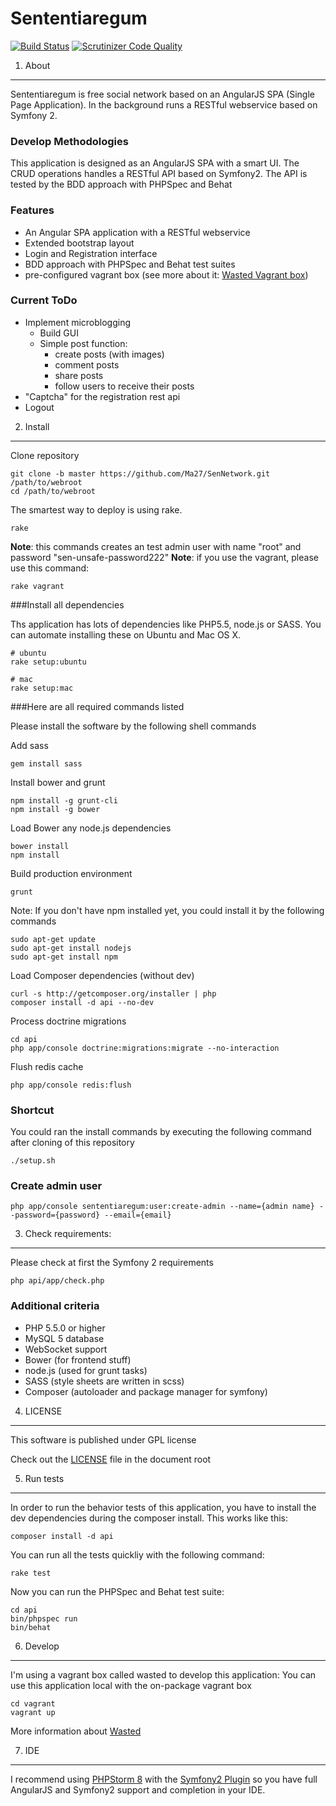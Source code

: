 Sententiaregum
==============

[![Build Status](https://travis-ci.org/Ma27/SenNetwork.svg?branch=master)](https://travis-ci.org/Ma27/SenNetwork)
[![Scrutinizer Code Quality](https://scrutinizer-ci.com/g/Ma27/SenNetwork/badges/quality-score.png?b=master)](https://scrutinizer-ci.com/g/Ma27/SenNetwork/?branch=master)


1) About
--------

Sententiaregum is free social network based on an AngularJS SPA (Single Page Application). In the background runs a RESTful 
webservice based on Symfony 2.

### Develop Methodologies

This application is designed as an AngularJS SPA with a smart UI. The CRUD operations handles a RESTful API based on 
Symfony2.
The API is tested by the BDD approach with PHPSpec and Behat

### Features

   - An Angular SPA application with a RESTful webservice
   - Extended bootstrap layout
   - Login and Registration interface
   - BDD approach with PHPSpec and Behat test suites
   - pre-configured vagrant box (see more about it: [Wasted Vagrant box](https://github.com/Mayflower/wasted.git))

### Current ToDo

   - Implement microblogging
       - Build GUI
       - Simple post function:
           - create posts (with images)
           - comment posts
           - share posts
           - follow users to receive their posts
   - "Captcha" for the registration rest api
   - Logout

2) Install
----------

Clone repository

    git clone -b master https://github.com/Ma27/SenNetwork.git /path/to/webroot
    cd /path/to/webroot

The smartest way to deploy is using rake.
    
    rake

__Note__: this commands creates an test admin user with name "root" and password "sen-unsafe-password222" 
__Note__: if you use the vagrant, please use this command:

    rake vagrant

###Install all dependencies

Ths application has lots of dependencies like PHP5.5, node.js or SASS.
You can automate installing these on Ubuntu and Mac OS X.

    # ubuntu
    rake setup:ubuntu
    
    # mac
    rake setup:mac

###Here are all required commands listed

Please install the software by the following shell commands

Add sass

    gem install sass

Install bower and grunt

    npm install -g grunt-cli
    npm install -g bower

Load Bower any node.js dependencies

    bower install
    npm install

Build production environment

    grunt
    
Note: If you don't have npm installed yet, you could install it by the following commands
    
    sudo apt-get update
    sudo apt-get install nodejs
    sudo apt-get install npm

Load Composer dependencies (without dev)

    curl -s http://getcomposer.org/installer | php
    composer install -d api --no-dev
    
Process doctrine migrations

    cd api
    php app/console doctrine:migrations:migrate --no-interaction
    
Flush redis cache

    php app/console redis:flush

### Shortcut

You could ran the install commands by executing the following command after cloning of this repository

    ./setup.sh

### Create admin user

    php app/console sententiaregum:user:create-admin --name={admin name} --password={password} --email={email}

3) Check requirements:
----------------------

Please check at first the Symfony 2 requirements

    php api/app/check.php


### Additional criteria

  - PHP 5.5.0 or higher
  - MySQL 5 database
  - WebSocket support
  - Bower (for frontend stuff)
  - node.js (used for grunt tasks)
  - SASS (style sheets are written in scss)
  - Composer (autoloader and package manager for symfony)


4) LICENSE
----------

This software is published under GPL license

Check out the [LICENSE](https://github.com/Ma27/SenNetwork/blob/master/LICENSE) file in the document root


5) Run tests
------------

In order to run the behavior tests of this application, you have to install the dev dependencies during the composer 
install. This works like this:

    composer install -d api
    
You can run all the tests quickliy with the following command:

    rake test
 
Now you can run the PHPSpec and Behat test suite:

    cd api
    bin/phpspec run
    bin/behat


6) Develop
----------

I'm using a vagrant box called wasted to develop this application: 
You can use this application local with the on-package vagrant box

    cd vagrant
    vagrant up

More information about [Wasted](https://github.com/Mayflower/wasted.git)


7) IDE
------

I recommend using [PHPStorm 8](https://www.jetbrains.com/phpstorm/) with the [Symfony2 Plugin](https://www.jetbrains.com/phpstorm/)
so you have full AngularJS and Symfony2 support and completion in your IDE.
